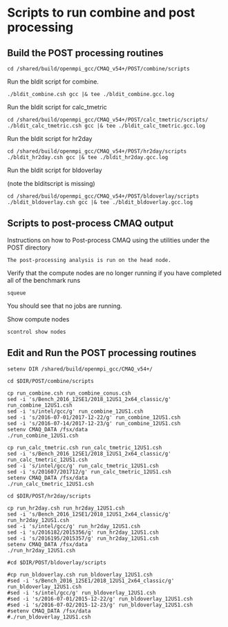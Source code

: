 # Scripts to run combine and post processing 

## Build the POST processing routines

```
cd /shared/build/openmpi_gcc/CMAQ_v54+/POST/combine/scripts
```

Run the bldit script for combine.

```
./bldit_combine.csh gcc |& tee ./bldit_combine.gcc.log
```


Run the bldit script for calc_tmetric

```
cd /shared/build/openmpi_gcc/CMAQ_v54+/POST/calc_tmetric/scripts/
./bldit_calc_tmetric.csh gcc |& tee ./bldit_calc_tmetric.gcc.log
```

Run the bldit script for hr2day

```
cd /shared/build/openmpi_gcc/CMAQ_v54+/POST/hr2day/scripts
./bldit_hr2day.csh gcc |& tee ./bldit_hr2day.gcc.log
```

Run the bldit script for bldoverlay

(note the blditscript is missing)
```
cd /shared/build/openmpi_gcc/CMAQ_v54+/POST/bldoverlay/scripts
./bldit_bldoverlay.csh gcc |& tee ./bldit_bldoverlay.gcc.log
```


## Scripts to post-process CMAQ output


Instructions on how to Post-process CMAQ using the utilities under the POST directory

```{note}
The post-processing analysis is run on the head node.
```

Verify that the compute nodes are no longer running if you have completed all of the benchmark runs

`squeue`

You should see that no jobs are running.

Show compute nodes

`scontrol show nodes`


## Edit and Run the POST processing routines

```
setenv DIR /shared/build/openmpi_gcc/CMAQ_v54+/

cd $DIR/POST/combine/scripts

cp run_combine.csh run_combine_conus.csh
sed -i 's/Bench_2016_12SE1/2018_12US1_2x64_classic/g' run_combine_12US1.csh
sed -i 's/intel/gcc/g' run_combine_12US1.csh
sed -i 's/2016-07-01/2017-12-22/g' run_combine_12US1.csh
sed -i 's/2016-07-14/2017-12-23/g' run_combine_12US1.csh
setenv CMAQ_DATA /fsx/data
./run_combine_12US1.csh

cp run_calc_tmetric.csh run_calc_tmetric_12US1.csh
sed -i 's/Bench_2016_12SE1/2018_12US1_2x64_classic/g' run_calc_tmetric_12US1.csh
sed -i 's/intel/gcc/g' run_calc_tmetric_12US1.csh
sed -i 's/201607/201712/g' run_calc_tmetric_12US1.csh
setenv CMAQ_DATA /fsx/data
./run_calc_tmetric_12US1.csh

cd $DIR/POST/hr2day/scripts

cp run_hr2day.csh run_hr2day_12US1.csh
sed -i 's/Bench_2016_12SE1/2018_12US1_2x64_classic/g' run_hr2day_12US1.csh
sed -i 's/intel/gcc/g' run_hr2day_12US1.csh
sed -i 's/2016182/2015356/g' run_hr2day_12US1.csh
sed -i 's/2016195/2015357/g' run_hr2day_12US1.csh
setenv CMAQ_DATA /fsx/data
./run_hr2day_12US1.csh

#cd $DIR/POST/bldoverlay/scripts

#cp run_bldoverlay.csh run_bldoverlay_12US1.csh
#sed -i 's/Bench_2016_12SE1/2018_12US1_2x64_classic/g' run_bldoverlay_12US1.csh
#sed -i 's/intel/gcc/g' run_bldoverlay_12US1.csh
#sed -i 's/2016-07-01/2015-12-22/g' run_bldoverlay_12US1.csh
#sed -i 's/2016-07-02/2015-12-23/g' run_bldoverlay_12US1.csh
#setenv CMAQ_DATA /fsx/data
#./run_bldoverlay_12US1.csh

```
